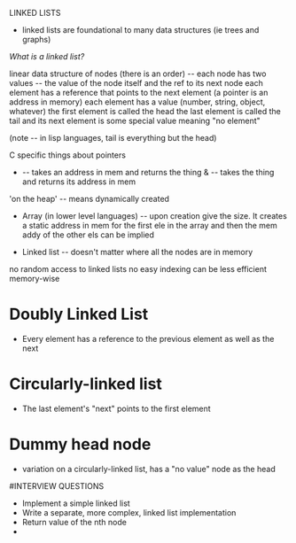 LINKED LISTS

- linked lists are foundational to many data structures (ie trees and graphs)

*What is a linked list?*

linear data structure of nodes (there is an order)
-- each node has two values -- the value of the node itself and the ref to its next node
each element has a reference that points to the next element
(a pointer is an address in memory)
each element has a value (number, string, object, whatever)
the first element is called the head
the last element is called the tail and its next element is some special value meaning "no element"

(note -- in lisp languages, tail is everything but the head)

C specific things about pointers
* -- takes an address in mem and returns the thing
& -- takes the thing and returns its address in mem

'on the heap' -- means dynamically created

* Array (in lower level languages) -- upon creation give the size. It creates a static address in mem for the first ele in the array and then the mem addy of the other els can be implied

* Linked list -- doesn't matter where all the nodes are in memory

no random access to linked lists
no easy indexing
can be less efficient memory-wise

# Doubly Linked List
- Every element has a reference to the previous element as well as the next

# Circularly-linked list
- The last element's "next" points to the first element

# Dummy head node
- variation on a circularly-linked list, has a "no value" node as the head


#INTERVIEW QUESTIONS

* Implement a simple linked list
* Write a separate, more complex, linked list implementation
* Return value of the nth node
* 
